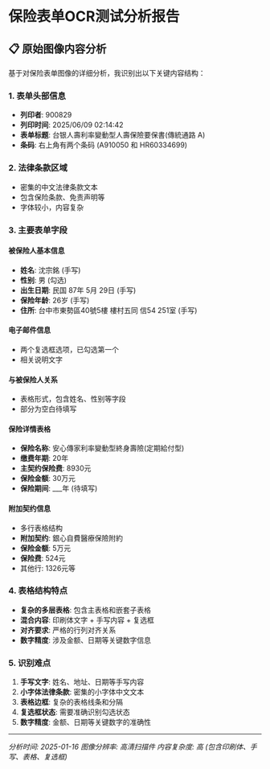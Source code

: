 # 保险表单OCR测试分析报告

## 📋 原始图像内容分析

基于对保险表单图像的详细分析，我识别出以下关键内容结构：

### **1. 表单头部信息**
- **列印者**: 900829
- **列印时间**: 2025/06/09 02:14:42
- **表单标题**: 台银人壽利率變動型人壽保險要保書(傳統通路 A)
- **条码**: 右上角有两个条码 (A910050 和 HR60334699)

### **2. 法律条款区域**
- 密集的中文法律条款文本
- 包含保险条款、免责声明等
- 字体较小，内容复杂

### **3. 主要表单字段**

#### **被保险人基本信息**
- **姓名**: 沈宗銘 (手写)
- **性别**: 男 (勾选)
- **出生日期**: 民国 87年 5月 29日 (手写)
- **保险年龄**: 26岁 (手写)
- **住所**: 台中市東勢區40號5樓 樓村五同 信54 251室 (手写)

#### **电子邮件信息**
- 两个复选框选项，已勾选第一个
- 相关说明文字

#### **与被保险人关系**
- 表格形式，包含姓名、性别等字段
- 部分为空白待填写

#### **保险详情表格**
- **保险名称**: 安心傳家利率變動型終身壽險(定期給付型)
- **缴费年期**: 20年
- **主契约保险费**: 8930元
- **保险金额**: 30万元
- **保险期间**: ___年 (待填写)

#### **附加契约信息**
- 多行表格结构
- **附加契约**: 銀心自費醫療保險附約
- **保险金额**: 5万元
- **保险费**: 524元
- 其他行: 1326元等

### **4. 表格结构特点**
- **复杂的多层表格**: 包含主表格和嵌套子表格
- **混合内容**: 印刷体文字 + 手写内容 + 复选框
- **对齐要求**: 严格的行列对齐关系
- **数字精度**: 涉及金额、日期等关键数字信息

### **5. 识别难点**
1. **手写文字**: 姓名、地址、日期等手写内容
2. **小字体法律条款**: 密集的小字体中文文本
3. **表格边框**: 复杂的表格线条和分隔
4. **复选框状态**: 需要准确识别勾选状态
5. **数字精度**: 金额、日期等关键数字的准确性

---
*分析时间: 2025-01-16*
*图像分辨率: 高清扫描件*
*内容复杂度: 高 (包含印刷体、手写、表格、复选框)*

